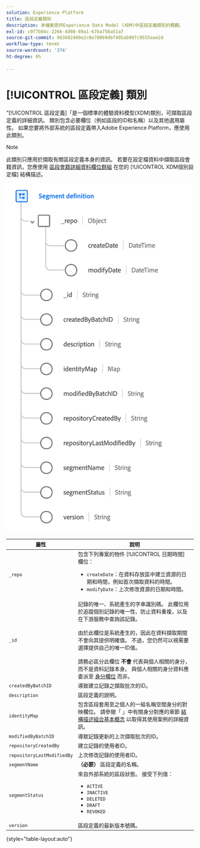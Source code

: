 ```yaml
---
solution: Experience Platform
title: 區段定義類別
description: 本檔案提供Experience Data Model (XDM)中區段定義類別的概觀。
exl-id: c0f7b04c-2266-4d08-89a1-67ba758a51a7
source-git-commit: 983682489e2c0e70069dbf495ab90fc9555aae2d
workflow-type: tm+mt
source-wordcount: '374'
ht-degree: 0%

---
```


# [!UICONTROL 區段定義] 類別

&quot;[!UICONTROL 區段定義]「是一個標準的體驗資料模型(XDM)類別，可擷取區段定義的詳細資訊。 類別包含必要欄位（例如區段的ID和名稱）以及其他選用屬性。 如果您要將外部系統的區段定義帶入Adobe Experience Platform，應使用此類別。

>[!NOTE]
>
>此類別只應用於擷取有關區段定義本身的資訊。 若要在設定檔資料中擷取區段會籍資訊，您應使用 [區段會籍詳細資料欄位群組](../field-groups/profile/segmentation.md) 在您的 [!UICONTROL XDM個別設定檔] 結構描述。

![](../images/classes/segment-definition.png)

| 屬性 | 說明 |
| --- | --- |
| `_repo` | 包含下列專案的物件 [!UICONTROL 日期時間] 欄位： <ul><li>`createDate`：在資料存放區中建立資源的日期和時間，例如首次擷取資料的時間。</li><li>`modifyDate`：上次修改資源的日期和時間。</li></ul> |
| `_id` | 記錄的唯一、系統產生的字串識別碼。 此欄位用於追蹤個別記錄的唯一性、防止資料重複，以及在下游服務中查詢該記錄。<br><br>由於此欄位是系統產生的，因此在資料擷取期間不會向其提供明確值。 不過，您仍然可以視需要選擇提供自己的唯一ID值。<br><br>請務必區分此欄位 **不會** 代表與個人相關的身分，而不是資料記錄本身。 與個人相關的身分資料應委派至 [身分欄位](../schema/composition.md#identity) 而非。 |
| `createdByBatchID` | 導致建立記錄之擷取批次的ID。 |
| `description` | 區段定義的說明。 |
| `identityMap` | 包含區段套用至之個人的一組名稱空間身分的對映欄位。 請參閱「 」中有關身分對應的章節 [結構描述組合基本概念](../schema/composition.md#identityMap) 以取得其使用案例的詳細資訊。 |
| `modifiedByBatchID` | 導致記錄更新的上次擷取批次的ID。 |
| `repositoryCreatedBy` | 建立記錄的使用者ID。 |
| `repositoryLastModifiedBy` | 上次修改記錄的使用者ID。 |
| `segmentName` | **（必要）** 區段定義的名稱。 |
| `segmentStatus` | 來自外部系統的區段狀態。 接受下列值： <ul><li>`ACTIVE`</li><li>`INACTIVE`</li><li>`DELETED`</li><li>`DRAFT`</li><li>`REVOKED`</li></ul> |
| `version` | 區段定義的最新版本號碼。 |

{style="table-layout:auto"}
